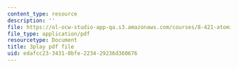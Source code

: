 ```yaml
---
content_type: resource
description: ''
file: https://ol-ocw-studio-app-qa.s3.amazonaws.com/courses/8-421-atomic-and-optical-physics-i-spring-2014/edafcc2334310bfe223429236d360676_Lgqpoct9kk8.pdf
file_type: application/pdf
resourcetype: Document
title: 3play pdf file
uid: edafcc23-3431-0bfe-2234-29236d360676
---
```

